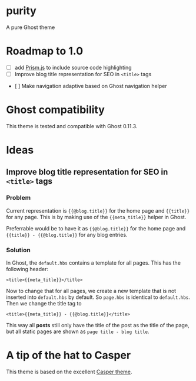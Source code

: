 # purity
A pure Ghost theme

# Roadmap to 1.0

- [ ] add [Prism.js](http://prismjs.com/) to include source code highlighting
- [ ] Improve blog title representation for SEO in `<title>` tags
- [ ] Make navigation adaptive based on Ghost navigation helper

# Ghost compatibility

This theme is tested and compatible with Ghost 0.11.3.

# Ideas

## Improve blog title representation for SEO in `<title>` tags

### Problem

Current representation is `{{@blog.title}}` for the home page and `{{title}}` for any page. This is by making use of the `{{meta_title}}` helper in Ghost.

Preferrable would be to have it as `{{@blog.title}}` for the home page and `{{title}} - {{@blog.title}}` for any blog entries.

### Solution

In Ghost, the `default.hbs` contains a template for all pages. This has the following header:

    <title>{{meta_title}}</title>

Now to change that for all pages, we create a new template that is not inserted into `default.hbs` by default. So `page.hbs` is identical to `default.hbs`. Then we change the title tag to

    <title>{{meta_title}} - {{@blog.title}}</title>

This way all **posts** still only have the title of the post as the title of the page, but all static pages are shown as `page title - blog title`.

# A tip of the hat to Casper

This theme is based on the excellent [Casper theme](https://github.com/TryGhost/Casper).
